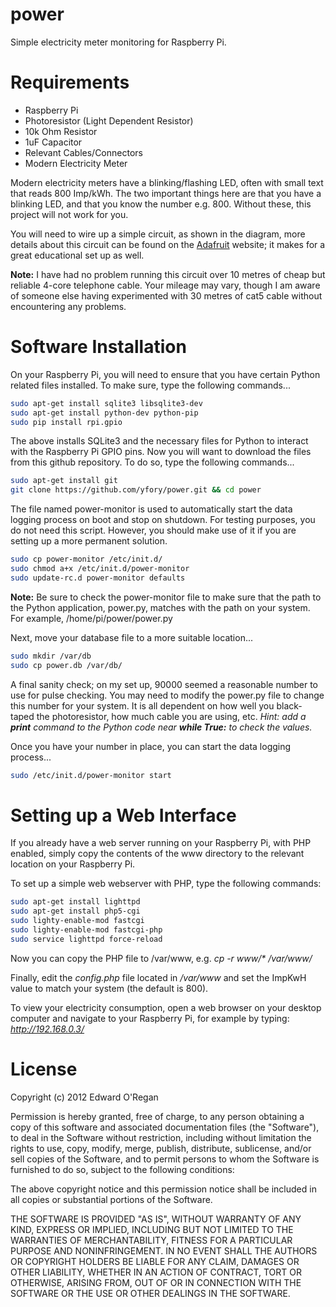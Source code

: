 power
=====

Simple electricity meter monitoring for Raspberry Pi.

# Requirements
* Raspberry Pi
* Photoresistor (Light Dependent Resistor)
* 10k Ohm Resistor
* 1uF Capacitor
* Relevant Cables/Connectors
* Modern Electricity Meter

Modern electricity meters have a blinking/flashing LED, often with small text that reads 800 Imp/kWh. The two important things here are that you have a blinking LED, and that you know the number e.g. 800. Without these, this project will not work for you.

You will need to wire up a simple circuit, as shown in the diagram, more details about this circuit can be found on the [Adafruit](http://learn.adafruit.com/basic-resistor-sensor-reading-on-raspberry-pi/overview) website; it makes for a great educational set up as well.

**Note:** I have had no problem running this circuit over 10 metres of cheap but reliable 4-core telephone cable. Your mileage may vary, though I am aware of someone else having experimented with 30 metres of cat5 cable without encountering any problems.

# Software Installation
On your Raspberry Pi, you will need to ensure that you have certain Python related files installed. To make sure, type the following commands...
```bash
sudo apt-get install sqlite3 libsqlite3-dev
sudo apt-get install python-dev python-pip
sudo pip install rpi.gpio
```

The above installs SQLite3 and the necessary files for Python to interact with the Raspberry Pi GPIO pins. Now you will want to download the files from this github repository. To do so, type the following commands...
```bash
sudo apt-get install git
git clone https://github.com/yfory/power.git && cd power
```

The file named power-monitor is used to automatically start the data logging process on boot and stop on shutdown. For testing purposes, you do not need this script. However, you should make use of it if you are setting up a more permanent solution.
```bash
sudo cp power-monitor /etc/init.d/
sudo chmod a+x /etc/init.d/power-monitor
sudo update-rc.d power-monitor defaults
```
**Note:** Be sure to check the power-monitor file to make sure that the path to the Python application, power.py, matches with the path on your system. For example, /home/pi/power/power.py

Next, move your database file to a more suitable location...
```bash
sudo mkdir /var/db
sudo cp power.db /var/db/
```

A final sanity check; on my set up, 90000 seemed a reasonable number to use for pulse checking. You may need to modify the power.py file to change this number for your system. It is all dependent on how well you black-taped the photoresistor, how much cable you are using, etc. *Hint: add a __print__ command to the Python code near __while True:__ to check the values.*

Once you have your number in place, you can start the data logging process...
```bash
sudo /etc/init.d/power-monitor start
```

# Setting up a Web Interface
If you already have a web server running on your Raspberry Pi, with PHP enabled, simply copy the contents of the www directory to the relevant location on your Raspberry Pi.

To set up a simple web webserver with PHP, type the following commands:
```bash
sudo apt-get install lighttpd
sudo apt-get install php5-cgi
sudo lighty-enable-mod fastcgi
sudo lighty-enable-mod fastcgi-php
sudo service lighttpd force-reload
```

Now you can copy the PHP file to /var/www, e.g. _cp -r www/* /var/www/_

Finally, edit the *config.php* file located in */var/www* and set the ImpKwH value to match your system (the default is 800).

To view your electricity consumption, open a web browser on your desktop computer and navigate to your Raspberry Pi, for example by typing: _http://192.168.0.3/_

# License

Copyright (c) 2012 Edward O'Regan

Permission is hereby granted, free of charge, to any person obtaining a copy of this software and associated documentation files (the "Software"), to deal in the Software without restriction, including without limitation the rights to use, copy, modify, merge, publish, distribute, sublicense, and/or sell copies of the Software, and to permit persons to whom the Software is furnished to do so, subject to the following conditions:

The above copyright notice and this permission notice shall be included in all copies or substantial portions of the Software.

THE SOFTWARE IS PROVIDED "AS IS", WITHOUT WARRANTY OF ANY KIND, EXPRESS OR IMPLIED, INCLUDING BUT NOT LIMITED TO THE WARRANTIES OF MERCHANTABILITY, FITNESS FOR A PARTICULAR PURPOSE AND NONINFRINGEMENT. IN NO EVENT SHALL THE AUTHORS OR COPYRIGHT HOLDERS BE LIABLE FOR ANY CLAIM, DAMAGES OR OTHER LIABILITY, WHETHER IN AN ACTION OF CONTRACT, TORT OR OTHERWISE, ARISING FROM, OUT OF OR IN CONNECTION WITH THE SOFTWARE OR THE USE OR OTHER DEALINGS IN THE SOFTWARE.

